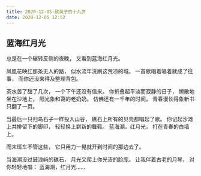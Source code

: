 ```yaml
---
title: 2020-12-05-致英子的十九岁
date: 2020-12-05 12:52
---
```


## 蓝海红月光

总是在一个辗转反侧的夜晚，
又看到蓝海红月光。

凤凰花映红那条无人的路，
似水流年洗刷这荒凉的城。
一首歌唱着唱着就成了往事，
而你还没来得及整理背包。

茶水苦了甜了几次，
一个下午还没有信来。
你折叠起平淡而寂静的日子，
懒散地坐在沙地上，
阳光象和蔼的老奶奶。
仿佛还有一千年的时间，
青春漫长得象新书只翻了一页。

当最后一只归鸟石子一样投入山谷，
礁石上所有的贝壳都唱起了歌。
你记起沙滩上并排留下的脚印，
轻轻换上崭新的舞鞋。
蓝海潮，红月光，
打在青春的白墙上。

而末班车不管这些，
它只用力一晃就开到时间的那边去了。

当海潮没过鼓浪屿的礁石，
月光又爬上你光洁的脸庞。
让我伴着古老的月琴，
对你轻轻地唱：
蓝海潮，红月光……